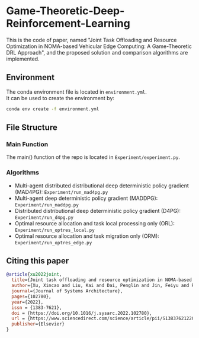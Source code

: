 # Game-Theoretic-Deep-Reinforcement-Learning

This is the code of paper, named "Joint Task Offloading and Resource Optimization in NOMA-based Vehicular Edge Computing: A Game-Theoretic DRL Approach", and the proposed solution and comparison algorithms are implemented.

## Environment
The conda environment file is located in `environment.yml`.    
It can be used to create the environment by:    
```bash
conda env create -f environment.yml
```

## File Structure

### Main Function
The main() function of the repo is located in `Experiment/experiment.py`.

### Algorithms

- Multi-agent distributed distributional deep deterministic policy gradient (MAD4PG): `Experiment/run_mad4pg.py`
- Multi-agent deep deterministic policy gradient (MADDPG): `Experiment/run_maddpg.py`
- Distributed distributional deep deterministic policy gradient (D4PG): `Experiment/run_d4pg.py`
- Optimal resource allocation and task local processing only (ORL): `Experiment/run_optres_local.py`
- Optimal resource allocation and task migration only (ORM): `Experiment/run_optres_edge.py`

## Citing this paper 
```bibtex
@article{xu2022joint,
  title={Joint task offloading and resource optimization in NOMA-based vehicular edge computing: A game-theoretic DRL approach},
  author={Xu, Xincao and Liu, Kai and Dai, Penglin and Jin, Feiyu and Ren, Hualing and Zhan, Choujun and Guo, Songtao},
  journal={Journal of Systems Architecture},
  pages={102780},
  year={2022},
  issn = {1383-7621},
  doi = {https://doi.org/10.1016/j.sysarc.2022.102780},
  url = {https://www.sciencedirect.com/science/article/pii/S138376212200265X},
  publisher={Elsevier}
}
```
